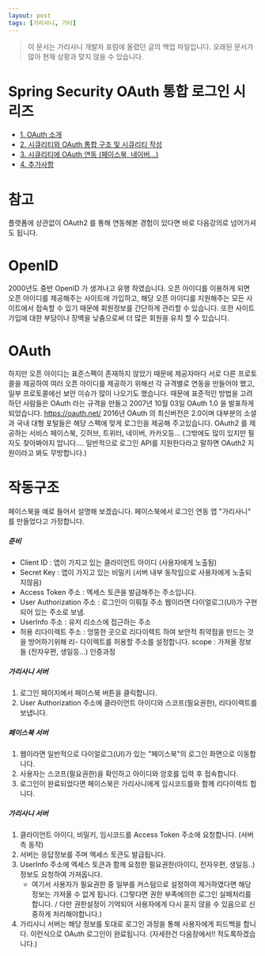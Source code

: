 ```yaml
---
layout: post
tags: [가리사니, 기타]
---
```


> 이 문서는 가리사니 개발자 포럼에 올렸던 글의 백업 파일입니다.
오래된 문서가 많아 현재 상황과 맞지 않을 수 있습니다.


# Spring Security OAuth 통합 로그인 시리즈
- [1. OAuth 소개](/lab?topicId=316)
- [2. 시큐리티와 OAuth 통합 구조 및 시큐리티 작성](/lab?topicId=317)
- [3. 시큐리티에 OAuth 연동 (페이스북, 네이버...)](/lab?topicId=318)
- [4. 추가사항](/lab?topicId=321)


# 참고
플랫폼에 상관없이 OAuth2 를 통해 연동해본 경험이 있다면 바로 다음강의로 넘어가셔도 됩니다.


# OpenID
2000년도 중반 OpenID 가 생겨나고 유행 하였습니다.
오픈 아이디를 이용하게 되면 오픈 아이디를 제공해주는 사이트에 가입하고, 해당 오픈 아이디를 지원해주는 모든 사이트에서 접속할 수 있기 때문에 회원정보를 간단하게 관리할 수 있습니다.
또한 사이트 가입에 대한 부담이나 장벽을 낮춤으로써 더 많은 회원을 유치 할 수 있습니다.


# OAuth
하지만 오픈 아이디는 표준스펙이 존재하지 않았기 때문에 제공자마다 서로 다른 프로토콜을 제공하여 여러 오픈 아이디를 제공하기 위해선 각 규격별로 연동을 만들어야 했고, 일부 프로토콜에선 보안 이슈가 많이 나오기도 했습니다.
때문에 표준적인 방법을 고려하던 사람들은 OAuth 라는 규격을 만들고 2007년 10월 03일 OAuth 1.0 을 발표하게 되었습니다.
https://oauth.net/
2016년 OAuth 의 최신버전은 2.0이며 대부분의 소셜과 국내 대형 포털들은 해당 스펙에 맞게 로그인을 제공해 주고있습니다.
OAuth2 를 제공하는 서비스
페이스북, 깃허브, 트위터, 네이버, 카카오등...
(그밖에도 많이 있지만 필자도 찾아봐야지 압니다.... 일반적으로 로그인 API를 지원한다라고 말하면 OAuth2 지원이라고 봐도 무방합니다.)


# 작동구조
페이스북을 예로 들어서 설명해 보겠습니다.
페이스북에서 로그인 연동 앱 "가리사니" 를 만들었다고 가정합니다.
##### 준비
- Client ID : 앱이 가지고 있는 클라이언트 아이디 (사용자에게 노출됨)
- Secret Key : 앱이 가지고 있는 비밀키 (서버 내부 동작임으로 사용자에게 노출되지않음)
- Access Token 주소 : 엑세스 토큰을 발급해주는 주소입니다.
- User Authorization 주소 : 로그인이 이뤄질 주소 웹이라면 다이얼로그(UI)가 구현되어 있는 주소로 보냄.
- UserInfo 주소 : 유저 리소스에 접근하는 주소
- 허용 리다이렉트 주소 : 엉뚱한 곳으로 리다이렉트 하여 보안적 취약점을 만드는 것을 방어하기위해 리- 다이렉트를 허용할 주소를 설정합니다.
scope : 가져올 정보들 (전자우편, 생일등...)
인증과정
##### 가리사니 서버
1. 로그인 페이지에서 페이스북 버튼을 클릭합니다.
2. User Authorization 주소에 클라이언트 아이디와 스코프(필요권한), 리다이렉트를 보냅니다.
##### 페이스북 서버
1. 웹이라면 일반적으로 다이얼로그(UI)가 있는 "페이스북"의 로그인 화면으로 이동합니다.
2. 사용자는 스코프(필요권한)을 확인하고 아이디와 암호를 입력 후 접속합니다.
3. 로그인이 완료되었다면 페이스북은 가리사니에게 임시코드를와 함께 리다이렉트 합니다.
##### 가리사니 서버
1. 클라이언트 아이디, 비밀키, 임시코드를 Access Token 주소에 요청합니다. (서버측 동작)
2. 서버는 응답정보를 주며 엑세스 토큰도 발급됩니다.
3. UserInfo 주소에 엑세스 토큰과 함께 요청한 필요권한(아이디, 전자우편, 생일등..)정보도 요청하여 가져옵니다.
	- 여기서 사용자가 필요권한 중 일부를 커스텀으로 설정하여 제거하였다면 해당정보는 가져올 수 없게 됩니다. (그렇다면 권한 부족에의한 로그인 실패처리를 합니다. / 다만 권한설정이 기억되어 사용자에게 다시 묻지 않을 수 있음으로 신중하게 처리해야합니다.)
4. 가리사니 서버는 해당 정보를 토대로 로그인 과정을 통해 사용자에게 피드백을 합니다.
이런식으로 OAuth 로그인이 완료됩니다. (자세한건 다음장에서!! 적도록하겠습니다.)
